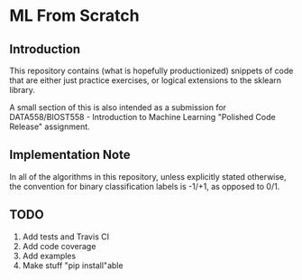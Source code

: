 # ML From Scratch


## Introduction

This repository contains (what is hopefully productionized) snippets of code that are either just practice exercises, or logical extensions to the sklearn library.

A small section of this is also intended as a submission for DATA558/BIOST558 - Introduction to Machine Learning "Polished Code Release" assignment.

## Implementation Note

In all of the algorithms in this repository, unless explicitly stated otherwise, the convention for binary classification labels is -1/+1, as opposed to 0/1.

## TODO

1. Add tests and Travis CI  
2. Add code coverage  
3. Add examples  
4. Make stuff "pip install"able  
